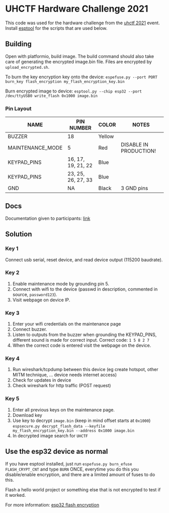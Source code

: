 # UHCTF Hardware Challenge 2021

This code was used for the hardware challenge from the [uhctf 2021](https://ctf.edm.uhasselt.be) event. Install [esptool](https://github.com/espressif/esptool) for the scripts that are used below.

## Building

Open with platformio, build image. The build command should also take care of generating the encrypted image.bin file. Files are encrypted by `upload_encrypted.sh`.

To burn the key encryption key onto the device: `espefuse.py --port PORT burn_key flash_encryption my_flash_encryption_key.bin`

Burn encrypted image to device: `esptool.py --chip esp32 --port /dev/ttyUSB0 write_flash 0x1000 image.bin`

### Pin Layout

| NAME | PIN NUMBER | COLOR | NOTES |
|------|------------|-------|-------|
| BUZZER | 18 | Yellow | |
| MAINTENANCE_MODE | 5 | Red | DISABLE IN PRODUCTION! |
| KEYPAD_PINS | 16, 17, 19, 21, 22 | Blue |  |
| KEYPAD_PINS | 23, 25, 26, 27, 33 | Blue |  |
| GND | NA | Black | 3 GND pins |

## Docs

Documentation given to participants: [link](https://gist.github.com/darkcores/16a17e79f9522ef65fc4bbfc7b2ea4eb)

## Solution

### Key 1

Connect usb serial, reset device, and read device output (115200 baudrate).

### Key 2

1. Enable maintenance mode by grounding pin 5.
2. Connect with wifi to the device (passwd in description, commented in source, `password123`).
3. Visit webpage on device IP.

### Key 3

1. Enter your wifi credentials on the maintenance page
2. Connect buzzer.
3. Listen to outputs from the buzzer when grounding the KEYPAD_PINS, different sound is made for correct input. Correct code: `1 5 8 2 7`
4. When the correct code is entered visit the webpage on the device.

### Key 4

1. Run wireshark/tcpdump between this device (eg create hotspot, other MITM technique, ... device needs internet access)
2. Check for updates in device
3. Check wireshark for http traffic (POST request)

### Key 5

1. Enter all previous keys on the maintenance page.
2. Download key
3. Use key to decrypt `image.bin` (keep in mind offset starts at `0x1000`) `espsecure.py decrypt_flash_data --keyfile my_flash_encryption_key.bin --address 0x1000 image.bin`
4. In decrypted image search for `UHCTF`

## Use the esp32 device as normal

If you have esptool installed, just run `espefuse.py burn_efuse FLASH_CRYPT_CNT` and type `BURN` ONCE, everytime you do this you disable/enable encryption, and there are a limited amount of fuses to do this.

Flash a hello world project or something else that is not encrypted to test if it worked.

For more information: [esp32 flash encryption](https://docs.espressif.com/projects/esp-idf/en/latest/esp32/security/flash-encryption.html)